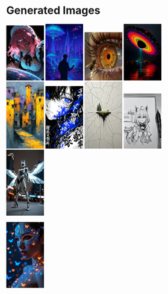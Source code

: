 # Generated Images



<img src="2025_10_03_01_thumb.webp" width="100"/> <img src="2025_10_03_02_thumb.webp" width="100"/> <img src="2025_10_03_03_thumb.webp" width="100"/> <img src="2025_10_03_04_thumb.webp" width="100"/> <img src="2025_10_03_05_thumb.webp" width="100"/> <img src="2025_10_03_06_thumb.webp" width="100"/> <img src="2025_10_03_07_thumb.webp" width="100"/> <img src="2025_10_03_08_thumb.webp" width="100"/> <img src="2025_10_03_09_thumb.webp" width="100"/>

<img src="2025_10_03_10_thumb.webp" width="100"/>